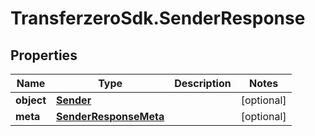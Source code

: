 # TransferzeroSdk.SenderResponse

## Properties

Name | Type | Description | Notes
------------ | ------------- | ------------- | -------------
**object** | [**Sender**](Sender.md) |  | [optional] 
**meta** | [**SenderResponseMeta**](SenderResponseMeta.md) |  | [optional] 


